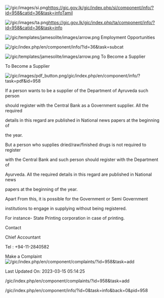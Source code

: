 <!-- Source: https://gic.gov.lk/gic/index.php/en/component/info/?id=958&catid=36&task=info -->

![/gic/images/si.png](/gic/images/si.png)https://gic.gov.lk/gic/index.php/si/component/info/?id=958&catid=36&task=infoTamil

![/gic/images/ta.png](/gic/images/ta.png)https://gic.gov.lk/gic/index.php/ta/component/info/?id=958&catid=36&task=info

![/gic/templates/jamesolite/images/arrow.png](/gic/templates/jamesolite/images/arrow.png) Employment Opportunities

![/gic/index.php/en/component/info/?id=36&task=subcat](/gic/index.php/en/component/info/?id=36&task=subcat)

![/gic/templates/jamesolite/images/arrow.png](/gic/templates/jamesolite/images/arrow.png) To Become a Supplier

To Become a Supplier

![/gic/images/pdf_button.png](/gic/images/pdf_button.png)/gic/index.php/en/component/info/?task=pdf&id=958

If a person wants to be a supplier of the Department of Ayruveda such person

should register with the Central Bank as a Government supplier. All the required

details in this regard are published in National news papers at the beginning of

the year.

But a person who supplies dried/raw/finished drugs is not required to register

with the Central Bank and such person should register with the Department of

Ayurveda. All the required details in this regard are published in National news

papers at the beginning of the year.

Apart From this, it is possible for the Government or Semi Government

institutions to engage in supplying without being registered.

For instance- State Printing corporation in case of printing.

Contact

Chief Accountant

Tel : +94-11-2840582

Make a Complaint ![/gic/index.php/en/component/complaints/?id=958&task=add](/gic/index.php/en/component/complaints/?id=958&task=add)

Last Updated On: 2023-03-15 05:14:25

/gic/index.php/en/component/complaints/?id=958&task=add

/gic/index.php/en/component/info/?id=0&task=info&back=0&pid=958